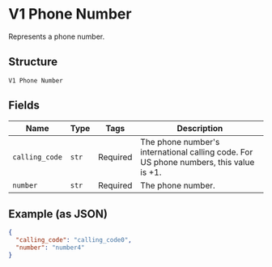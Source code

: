 
# V1 Phone Number

Represents a phone number.

## Structure

`V1 Phone Number`

## Fields

| Name | Type | Tags | Description |
|  --- | --- | --- | --- |
| `calling_code` | `str` | Required | The phone number's international calling code. For US phone numbers, this value is +1. |
| `number` | `str` | Required | The phone number. |

## Example (as JSON)

```json
{
  "calling_code": "calling_code0",
  "number": "number4"
}
```

